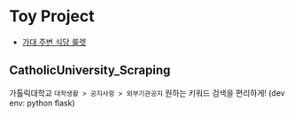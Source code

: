 
# Toy Project

- [가대 주변 식당 룰렛](https://zkvlkat.github.io/toy_proj/nyam/menu.html)

## CatholicUniversity_Scraping
가톨릭대학교 `대학생활 > 공지사항 > 외부기관공지` 원하는 키워드 검색을 편리하게! (dev env: python flask)
